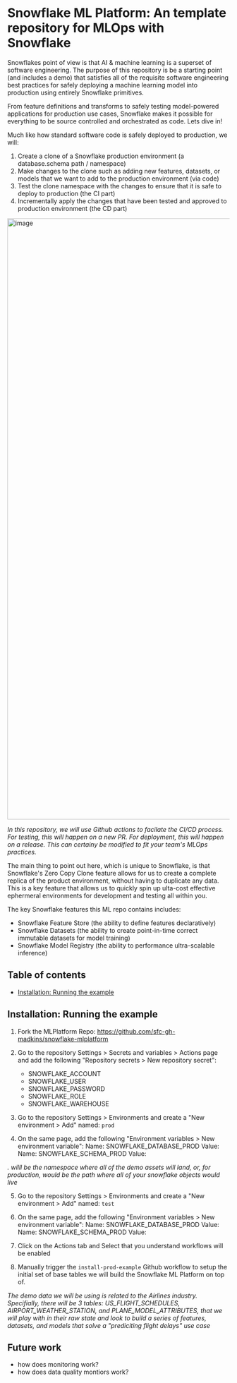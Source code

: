 # Snowflake ML Platform: An template repository for MLOps with Snowflake

Snowflakes point of view is that AI & machine learning is a superset of software engineering. The purpose of this repository is be a starting point (and includes a demo) that satisfies all of the requisite software engineering best practices for safely deploying a machine learning model into production using entirely Snowflake primitives.

From feature definitions and transforms to safely testing model-powered applications for production use cases, Snowflake makes it possible for everything to be source controlled and orchestrated as code. Lets dive in!

Much like how standard software code is safely deployed to production, we will:
1. Create a clone of a Snowflake production environment (a database.schema path / namespace)
2. Make changes to the clone such as adding new features, datasets, or models that we want to add to the production environment (via code)
3. Test the clone namespace with the changes to ensure that it is safe to deploy to production (the CI part)
4. Incrementally apply the changes that have been tested and approved to production environment (the CD part)


<img width="1363" alt="image" src="https://github.com/user-attachments/assets/fa3f4f59-87e2-4d48-94df-9eb0abd8f793" />

*In this repository, we will use  Github actions to facilate the CI/CD process. For testing, this will happen on a new PR. For deployment, this will happen on a release. This can certainy be modified to fit your team's MLOps practices.*

The main thing to point out here, which is unique to Snowflake, is that Snowflake's Zero Copy Clone feature allows for us to create a complete replica of the product environment, without having to duplicate any data. This is a key feature that allows us to quickly spin up ulta-cost effective ephermeral environments for development and testing all within you.

The key Snowflake features this ML repo contains includes:
- Snowflake Feature Store (the ability to define features declaratively)
- Snowflake Datasets (the ability to create point-in-time correct immutable datasets for model training)
- Snowflake Model Registry (the ability to performance ultra-scalable inference)

## Table of contents
* [Installation: Running the example](#installation--running-the-example)

## Installation: Running the example
1. Fork the MLPlatform Repo: https://github.com/sfc-gh-madkins/snowflake-mlplatform

2. Go to the repository Settings > Secrets and variables > Actions page and add the following "Repository secrets > New repository secret":
    - SNOWFLAKE_ACCOUNT
    - SNOWFLAKE_USER
    - SNOWFLAKE_PASSWORD
    - SNOWFLAKE_ROLE
    - SNOWFLAKE_WAREHOUSE

3. Go to the repository Settings > Environments and create a "New environment > Add" named: `prod`

4. On the same page, add the following "Environment variables > New environment variable":
    Name: SNOWFLAKE_DATABASE_PROD Value: <your snowflake database>
    Name: SNOWFLAKE_SCHEMA_PROD Value: <your snowflake schema>

  *<your snowflake database>.<your snowflake schema> willl be the namespace where all of the demo assets will land, or, for production, would be the path where all of your snowflake objects would live*

5. Go to the repository Settings > Environments and create a "New environment > Add" named: `test`

6. On the same page, add the following "Environment variables > New environment variable":
Name: SNOWFLAKE_DATABASE_PROD Value: <your snowflake database>
Name: SNOWFLAKE_SCHEMA_PROD Value: <your snowflake schema>

7. Click on the Actions tab and Select that you understand workflows will be enabled

8. Manually trigger the `install-prod-example` Github workflow to setup the initial set of base tables we will build the Snowflake ML Platform on top of.

*The demo data we will be using is related to the Airlines industry. Specifially, there will be 3 tables: US_FLIGHT_SCHEDULES, AIRPORT_WEATHER_STATION, and PLANE_MODEL_ATTRIBUTES, that we will play with in their raw state and look to build a series of features, datasets, and models that solve a "prediciting flight delays" use case*


## Future work
- how does monitoring work?
- how does data quality montiors work?
